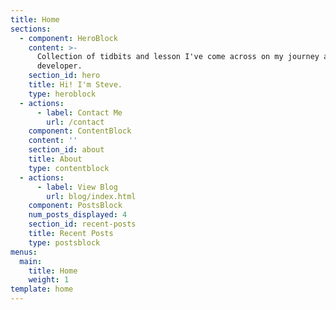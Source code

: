 ```yaml
---
title: Home
sections:
  - component: HeroBlock
    content: >-
      Collection of tidbits and lesson I've come across on my journey as a web
      developer.
    section_id: hero
    title: Hi! I'm Steve.
    type: heroblock
  - actions:
      - label: Contact Me
        url: /contact
    component: ContentBlock
    content: ''
    section_id: about
    title: About
    type: contentblock
  - actions:
      - label: View Blog
        url: blog/index.html
    component: PostsBlock
    num_posts_displayed: 4
    section_id: recent-posts
    title: Recent Posts
    type: postsblock
menus:
  main:
    title: Home
    weight: 1
template: home
---
```


